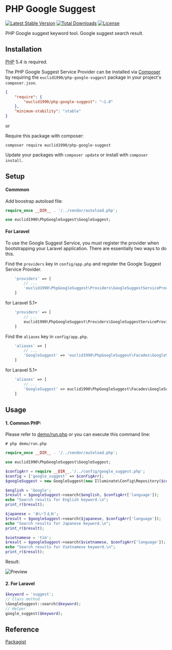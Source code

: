 #  PHP Google Suggest
[![Latest Stable Version](https://poser.pugx.org/euclid1990/php-google-suggest/version)](https://packagist.org/packages/euclid1990/php-google-suggest)
[![Total Downloads](https://poser.pugx.org/euclid1990/php-google-suggest/downloads)](https://packagist.org/packages/euclid1990/php-google-suggest)
[![License](https://poser.pugx.org/euclid1990/php-google-suggest/license)](https://packagist.org/packages/euclid1990/php-google-suggest)

PHP Google suggest keyword tool. Google suggest search result.

## Installation

[PHP](https://php.net) 5.4 is required.

The PHP Google Suggest Service Provider can be installed via [Composer](http://getcomposer.org) by requiring the
`euclid1990/php-google-suggest` package in your
project's `composer.json`.

```json
{
    "require": {
        "euclid1990/php-google-suggest": "~1.0"
    },
    "minimum-stability": "stable"
}
```

or

Require this package with composer:
```
composer require euclid1990/php-google-suggest
```

Update your packages with ```composer update``` or install with ```composer install```.

## Setup

#### Commmon

Add boostrap autoload file:
```php
require_once __DIR__ . '/../vendor/autoload.php';

use euclid1990\PhpGoogleSuggest\GoogleSuggest;
```

#### For Laravel

To use the Google Suggest Service, you must register the provider when bootstrapping your Laravel application. There are essentially two ways to do this.

Find the `providers` key in `config/app.php` and register the Google Suggest Service Provider.

```php
    'providers' => [
        // ...
        'euclid1990\PhpGoogleSuggest\Providers\GoogleSuggestServiceProvider',
    ]
```
for Laravel 5.1+
```php
    'providers' => [
        // ...
        euclid1990\PhpGoogleSuggest\Providers\GoogleSuggestServiceProvider::class,
    ]
```

Find the `aliases` key in `config/app.php`.

```php
    'aliases' => [
        // ...
        'GoogleSuggest' => 'euclid1990\PhpGoogleSuggest\Facades\GoogleSuggest',
    ]
```
for Laravel 5.1+
```php
    'aliases' => [
        // ...
        'GoogleSuggest' => euclid1990\PhpGoogleSuggest\Facades\GoogleSuggest::class,
    ]
```

## Usage

#### 1. Common PHP:

Please refer to [demo/run.php](https://github.com/euclid1990/php-google-suggest/blob/master/demo/run.php) or you can execute this command line:
```
# php demo/run.php
```

```php
require_once __DIR__ . '/../vendor/autoload.php';

use euclid1990\PhpGoogleSuggest\GoogleSuggest;

$configArr = require __DIR__.'/../config/google_suggest.php';
$config = ['google_suggest' => $configArr];
$googleSuggest = new GoogleSuggest(new Illuminate\Config\Repository($config));

$english = 'Google';
$result = $googleSuggest->search($english, $configArr['language']);
echo "Search results for English keyword.\n";
print_r($result);

$japanese = 'あいうえお';
$result = $googleSuggest->search($japanese, $configArr['language']);
echo "Search results for Japanese keyword.\n";
print_r($result);

$vietnamese = 'tìm';
$result = $googleSuggest->search($vietnamese, $configArr['language']);
echo "Search results for Vietnamese keyword.\n";
print_r($result);
```

Result:

![Preview](https://raw.githubusercontent.com/euclid1990/php-google-suggest/master/demo/preview.png)

#### 2. For Laravel

```php
$keyword = 'suggest';
// Class method
\GoogleSuggest::search($keyword);
// Helper
google_suggest($keyword);
```

## Reference

[Packagist](https://packagist.org/packages/euclid1990/php-google-suggest)
